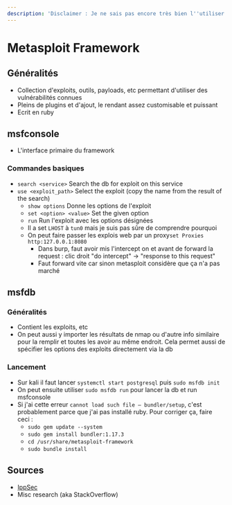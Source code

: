 ```yaml
---
description: 'Disclaimer : Je ne sais pas encore très bien l''utiliser'
---
```


# Metasploit Framework

## Généralités

* Collection d'exploits, outils, payloads, etc permettant d'utiliser des vulnérabilités connues
* Pleins de plugins et d'ajout, le rendant assez customisable et puissant
* Ecrit en ruby

## msfconsole

* L'interface primaire du framework

### Commandes basiques

* `search <service>` Search the db for exploit on this service
* `use <exploit_path>` Select the exploit \(copy the name from the result of the search\)
  * `show options` Donne les options de l'exploit
  * `set <option> <value>` Set the given option
  * `run` Run l'exploit avec les options désignées
  * Il a set `LHOST` à `tun0` mais je suis pas sûre de comprendre pourquoi
  * On peut faire passer les explois web par un proxy`set Proxies http:127.0.0.1:8080`
    * Dans burp, faut avoir mis l'intercept on et avant de forward la request : clic droit "do intercept" -&gt; "response to this request"
    * Faut forward vite car sinon metasploit considère que ça n'a pas marché

## msfdb

### Généralités

* Contient les exploits, etc
* On peut aussi y importer les résultats de nmap ou d'autre info similaire pour la remplir et toutes les avoir au même endroit. Cela permet aussi de spécifier les options des exploits directement via la db

### Lancement

* Sur kali il faut lancer `systemctl start postgresql` puis `sudo msfdb init`
* On peut ensuite utiliser `sudo msfdb run` pour lancer la db et run msfconsole
* Si j'ai cette erreur `cannot load such file — bundler/setup`, c'est probablement parce que j'ai pas installé ruby. Pour corriger ça, faire ceci : 
  * `sudo gem update --system`
  * `sudo gem install bundler:1.17.3`
  * `cd /usr/share/metasploit-framework`
  * `sudo bundle install`

## Sources

* [IppSec](https://www.youtube.com/channel/UCa6eh7gCkpPo5XXUDfygQQA)
* Misc research \(aka StackOverflow\)

